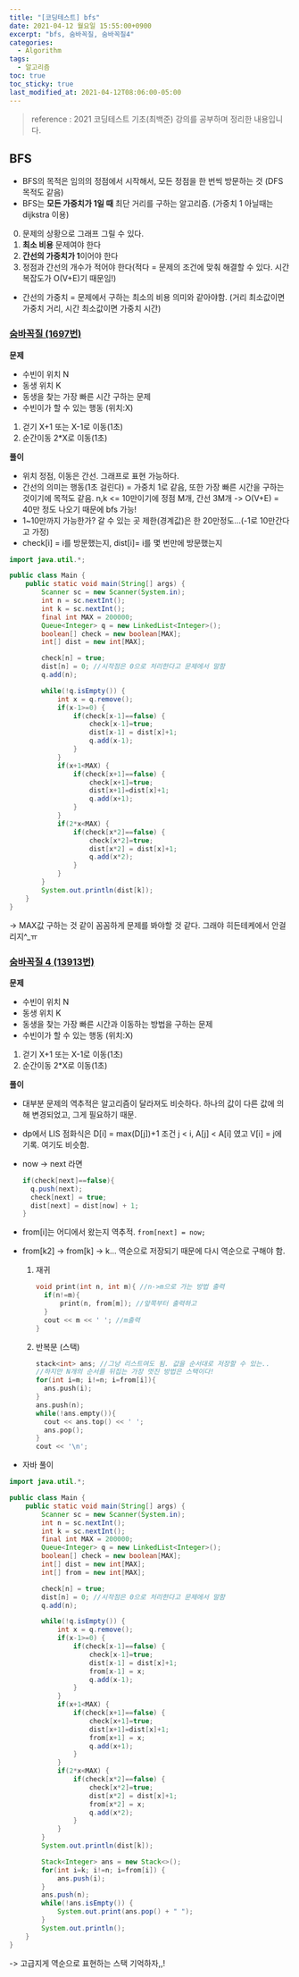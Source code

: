 ```yaml
---
title: "[코딩테스트] bfs"
date: 2021-04-12 월요일 15:55:00+0900
excerpt: "bfs, 숨바꼭질, 숨바꼭질4"
categories:
  - Algorithm
tags:
  - 알고리즘
toc: true
toc_sticky: true
last_modified_at: 2021-04-12T08:06:00-05:00
---
```


> reference : 2021 코딩테스트 기초(최백준) 강의를 공부하며 정리한 내용입니다.

## BFS

- BFS의 목적은 임의의 정점에서 시작해서, 모든 정점을 한 번씩 방문하는 것 (DFS 목적도 같음)
- BFS는 **모든 가중치가 1일 때** 최단 거리를 구하는 알고리즘. (가중치 1 아닐때는 dijkstra 이용)

0. 문제의 상황으로 그래프 그릴 수 있다.
1. **최소 비용** 문제여야 한다
2. **간선의 가중치가 1**이어야 한다
3. 정점과 간선의 개수가 적어야 한다(적다 = 문제의 조건에 맞춰 해결할 수 있다. 시간 복잡도가 O(V+E)기 때문임!)

- 간선의 가중치 = 문제에서 구하는 최소의 비용 의미와 같아야함. (거리 최소값이면 가중치 거리, 시간 최소값이면 가중치 시간)

### [숨바꼭질 (1697번)](https://www.acmicpc.net/problem/1697)

**문제**

- 수빈이 위치 N
- 동생 위치 K
- 동생을 찾는 가장 빠른 시간 구하는 문제
- 수빈이가 할 수 있는 행동 (위치:X)

1. 걷기 X+1 또는 X-1로 이동(1초)
2. 순간이동 2\*X로 이동(1초)

**풀이**

- 위치 정점, 이동은 간선. 그래프로 표현 가능하다.
- 간선의 의미는 행동(1초 걸린다) = 가중치 1로 같음, 또한 가장 빠른 시간을 구하는 것이기에 목적도 같음. n,k <= 10만이기에 정점 M개, 간선 3M개 -> O(V+E) = 40만 정도 나오기 때문에 bfs 가능!
- 1~10만까지 가능한가? 갈 수 있는 곳 제한(경계값)은 한 20만정도...(-1로 10만간다고 가정)
- check[i] = i를 방문했는지, dist[i]= i를 몇 번만에 방문했는지

```java
import java.util.*;

public class Main {
	public static void main(String[] args) {
		Scanner sc = new Scanner(System.in);
		int n = sc.nextInt();
		int k = sc.nextInt();
		final int MAX = 200000;
		Queue<Integer> q = new LinkedList<Integer>();
		boolean[] check = new boolean[MAX];
		int[] dist = new int[MAX];

		check[n] = true;
		dist[n] = 0; //시작점은 0으로 처리한다고 문제에서 말함
		q.add(n);

		while(!q.isEmpty()) {
			int x = q.remove();
			if(x-1>=0) {
				if(check[x-1]==false) {
					check[x-1]=true;
					dist[x-1] = dist[x]+1;
					q.add(x-1);
				}
			}
			if(x+1<MAX) {
				if(check[x+1]==false) {
					check[x+1]=true;
					dist[x+1]=dist[x]+1;
					q.add(x+1);
				}
			}
			if(2*x<MAX) {
				if(check[x*2]==false) {
					check[x*2]=true;
					dist[x*2] = dist[x]+1;
					q.add(x*2);
				}
			}
		}
		System.out.println(dist[k]);
	}
}
```

-> MAX값 구하는 것 같이 꼼꼼하게 문제를 봐야할 것 같다. 그래야 히든테케에서 안걸리지^\_ㅠ

### [숨바꼭질 4 (13913번)](https://www.acmicpc.net/problem/13913)

**문제**

- 수빈이 위치 N
- 동생 위치 K
- 동생을 찾는 가장 빠른 시간과 이동하는 방법을 구하는 문제
- 수빈이가 할 수 있는 행동 (위치:X)

1. 걷기 X+1 또는 X-1로 이동(1초)
2. 순간이동 2\*X로 이동(1초)

**풀이**

- 대부분 문제의 역추적은 알고리즘이 달라져도 비슷하다. 하나의 값이 다른 값에 의해 변경되었고, 그게 필요하기 때문.
- dp에서 LIS 점화식은 D[i] = max(D[j])+1 조건 j < i, A[j] < A[i] 였고 V[i] = j에 기록. 여기도 비슷함.
- now -> next 라면

  ```java
  if(check[next]==false){
  	q.push(next);
  	check[next] = true;
  	dist[next] = dist[now] + 1;
  }
  ```

- from[i]는 어디에서 왔는지 역추적. `from[next] = now;`
- from[k2] -> from[k] -> k... 역순으로 저장되기 때문에 다시 역순으로 구해야 함.

  1.  재귀

      ```c++
      void print(int n, int m){ //n->m으로 가는 방법 출력
      	if(n!=m){
      		print(n, from[m]); //앞쪽부터 출력하고
      	}
      	cout << m << ' '; //m출력
      }
      ```

  2.  반복문 (스택)
      ```c++
      stack<int> ans; //그냥 리스트여도 됨. 값을 순서대로 저장할 수 있는..
      //하지만 N개의 순서를 뒤집는 가장 멋진 방법은 스택이다!
      for(int i=m; i!=n; i=from[i]){
      	ans.push(i);
      }
      ans.push(n);
      while(!ans.empty()){
      	cout << ans.top() << ' ';
      	ans.pop();
      }
      cout << '\n';
      ```

- 자바 풀이

```java
import java.util.*;

public class Main {
	public static void main(String[] args) {
		Scanner sc = new Scanner(System.in);
		int n = sc.nextInt();
		int k = sc.nextInt();
		final int MAX = 200000;
		Queue<Integer> q = new LinkedList<Integer>();
		boolean[] check = new boolean[MAX];
		int[] dist = new int[MAX];
		int[] from = new int[MAX];

		check[n] = true;
		dist[n] = 0; //시작점은 0으로 처리한다고 문제에서 말함
		q.add(n);

		while(!q.isEmpty()) {
			int x = q.remove();
			if(x-1>=0) {
				if(check[x-1]==false) {
					check[x-1]=true;
					dist[x-1] = dist[x]+1;
					from[x-1] = x;
					q.add(x-1);
				}
			}
			if(x+1<MAX) {
				if(check[x+1]==false) {
					check[x+1]=true;
					dist[x+1]=dist[x]+1;
					from[x+1] = x;
					q.add(x+1);
				}
			}
			if(2*x<MAX) {
				if(check[x*2]==false) {
					check[x*2]=true;
					dist[x*2] = dist[x]+1;
					from[x*2] = x;
					q.add(x*2);
				}
			}
		}
		System.out.println(dist[k]);

		Stack<Integer> ans = new Stack<>();
		for(int i=k; i!=n; i=from[i]) {
			ans.push(i);
		}
		ans.push(n);
		while(!ans.isEmpty()) {
			System.out.print(ans.pop() + " ");
		}
		System.out.println();
	}
}
```

-> 고급지게 역순으로 표현하는 스택 기억하자,,!
